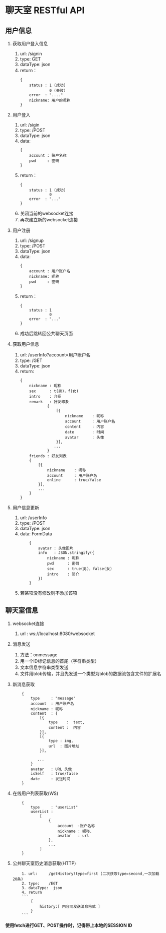 # 聊天室 RESTful API

## 用户信息
1. 获取用户登入信息
    1. url:         /signin
    2. type:        GET
    3. dataType:    json
    4. return：
        ```
        {
            status : 1 (成功)
                     0 (失败) 
            error  : "...." 
            nickname: 用户的昵称
        }
        ```
2. 用户登入
    1. url:         /sigin
    2. type:        /POST
    3. dataType:    json
    4. data: 
        ```
        {
            account : 账户名称
            pwd     : 密码
        }
        ```
    5. return：
        ```
        {
            status : 1 (成功)
                     0
            error  : "..."
        }
        ```
    4. 关闭当前的websocket连接
    5. 再次建立新的websocket连接
    
3. 用户注册
    1. url:         /signup
    2. type:        /POST
    3. dataType:    json
    4. data:
        ```
        {
            account : 用户账户名
            nickname: 昵称
            pwd     : 密码
        }
        ```
    5. return：
        ```
        {
            status : 1
                     0
            error  : "..."
        }
        ```
    6. 成功后跳转回公共聊天页面

4. 获取用户信息
    1. url:      /userInfo?account=用户账户名
    2. type:     /GET
    3. dataType:    json
    4. return:
        ```
        {
            nickname : 昵称
            sex      : t(男)，f(女)
            intro    : 介绍
            remark   : 好友印象
                    {
                        [{
                            nickname    : 昵称
                            account     : 用户账户名
                            content     : 内容
                            date        : 时间
                            avatar      : 头像       
                        }],
                       ...
                    }
            friends : 好友列表
            {
                [{
                    nickname    : 昵称
                    account     : 用户账户名
                    online      : true/false
                }],
                ...
            }
        }
        ```
5. 用户信息更新
    1. url:     /userInfo
    2. type:    /POST
    3. dataType:  json
    4. data:    FormData
        ```
            {
                avatar : 头像图片
                info   : JSON.stringify({
                    nickname : 昵称
                    pwd      : 密码
                    sex      : true(男)，false(女)
                    intro    : 简介
                })
            }
        ```
    5. 若某项没有修改则不添加该项

## 聊天室信息

1.  websocket连接
    1. url : ws://localhost:8080/websocket
  
2.  消息发送
    1. 方法：onmessage
    2. 用一个ID标记信息的首尾（字符串类型）
    3. 文本信息字符串类型发送
    4. 文件用blob传输，并且先发送一个类型为blob的数据流包含文件的扩展名
    
3.  新消息获取
    ```
        {
            type     : "message"
            account  : 用户账户名
            nickname : 昵称
            content  : {
                [{
                    type    :  text,
                    content :  内容
                }],
                [{
                    type : img,
                    url  : 图片地址
                }],
                
               ...
            }
            avatar   : URL 头像 
            isSelf   : true/false
            date     : 发送时间
        }
    ```

4. 在线用户列表获取(WS)
    ```
        {
            type     : "userList"
            userList :
                [
                    {
                        account  :账户名称
                        nickname : 昵称,
                        avatar   : url
                    },
                    ...
                ]
        }
    ```
5. 公共聊天室历史消息获取(HTTP)
    ```
        1. url:     /getHistory?type=first (二次获取type=second,一次加载20条)
        2. type:    /EGT
        3. dataType:  json
        4. return
        ```
            {
                history:[ 内容同发送消息格式 ]
            }
        ```
    ```

**使用fetch进行GET、POST操作时，记得带上本地的SESSION ID**
